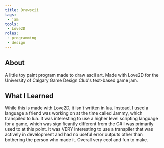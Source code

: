 ```yaml
---
title: Drawscii
tags:
 - jam
tools:
 - Love2D
roles:
 - programming
 - design
---
```


## About
A little toy paint program made to draw ascii art. Made with Love2D for the University of Calgary Game Design Club's text-based game jam.

## What I Learned
While this is made with Love2D, it isn't written in lua. Instead, I used a language a friend was working on at the time called Jammy, which transpiled to lua. It was interesting to use a higher level scripting language for a game, which was significantly different from the C# I was primarily used to at this point. It was VERY interesting to use a transpiler that was actively in development and had no useful error outputs other than bothering the person who made it. Overall very cool and fun to make.